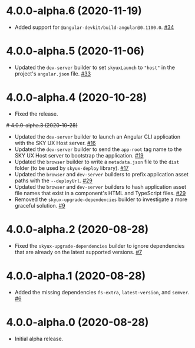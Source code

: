 # 4.0.0-alpha.6 (2020-11-19)

- Added support for `@angular-devkit/build-angular@0.1100.0`. [#34](https://github.com/blackbaud/skyux-sdk-angular-builders/pull/34)

# 4.0.0-alpha.5 (2020-11-06)

- Updated the `dev-server` builder to set `skyuxLaunch` to `"host"` in the project's `angular.json` file. [#33](https://github.com/blackbaud/skyux-sdk-angular-builders/pull/33)

# 4.0.0-alpha.4 (2020-10-28)

- Fixed the release.

~~# 4.0.0-alpha.3 (2020-10-28)~~

- Updated the `dev-server` builder to launch an Angular CLI application with the SKY UX Host server. [#16](https://github.com/blackbaud/skyux-sdk-angular-builders/pull/16)
- Updated the `dev-server` builder to send the `app-root` tag name to the SKY UX Host server to bootstrap the application. [#19](https://github.com/blackbaud/skyux-sdk-angular-builders/pull/19)
- Updated the `browser` builder to write a `metadata.json` file to the `dist` folder (to be used by `skyux-deploy` library). [#17](https://github.com/blackbaud/skyux-sdk-angular-builders/pull/17)
- Updated the `browser` and `dev-server` builders to prefix application asset paths with the `--deployUrl`. [#29](https://github.com/blackbaud/skyux-sdk-angular-builders/pull/29)
- Updated the `browser` and `dev-server` builders to hash application asset file names that exist in a component's HTML and TypeScript files. [#29](https://github.com/blackbaud/skyux-sdk-angular-builders/pull/29)
- Removed the `skyux-upgrade-dependencies` builder to investigate a more graceful solution. [#9](https://github.com/blackbaud/skyux-sdk-angular-builders/pull/9)

# 4.0.0-alpha.2 (2020-08-28)

- Fixed the `skyux-upgrade-dependencies` builder to ignore dependencies that are already on the latest supported versions. [#7](https://github.com/blackbaud/skyux-sdk-angular-builders/pull/7)

# 4.0.0-alpha.1 (2020-08-28)

- Added the missing dependencies `fs-extra`, `latest-version`, and `semver`. [#6](https://github.com/blackbaud/skyux-sdk-angular-builders/pull/6)

# 4.0.0-alpha.0 (2020-08-28)

- Initial alpha release.
